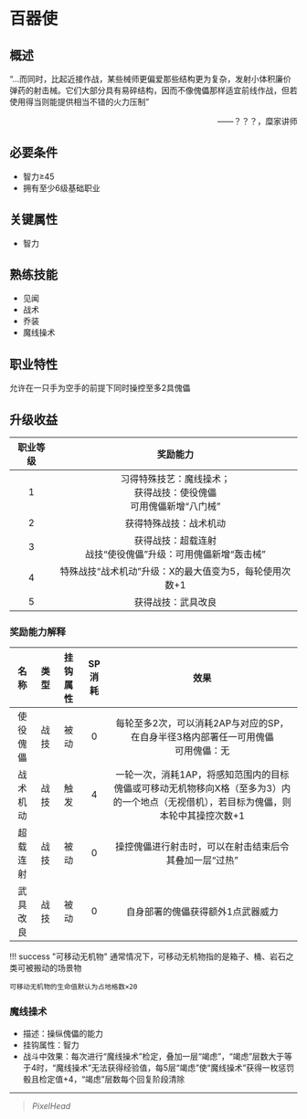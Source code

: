 # 百器使

## 概述

“…而同时，比起近接作战，某些械师更偏爱那些结构更为复杂，发射小体积廉价弹药的射击械。它们大部分具有易碎结构，因而不像傀儡那样适宜前线作战，但若使用得当则能提供相当不错的火力压制”
<div align="right">——？？？，糜家讲师</div>

## 必要条件

* 智力≥45
* 拥有至少6级基础职业

## 关键属性

* 智力

## 熟练技能

* 见闻
* 战术
* 乔装
* 魔线操术

## 职业特性

允许在一只手为空手的前提下同时操控至多2具傀儡

## 升级收益

职业等级|奖励能力
:--:|:--:
1|习得特殊技艺：魔线操术；<br>获得战技：使役傀儡<br>可用傀儡新增“八门械”
2|获得特殊战技：战术机动
3|获得战技：超载连射<br>战技“使役傀儡”升级：可用傀儡新增“轰击械”
4|特殊战技“战术机动”升级：X的最大值变为5，每轮使用次数+1
5|获得战技：武具改良

### 奖励能力解释

名称|类型|挂钩属性|SP消耗|效果
:--:|:--:|:--:|:--:|:--:
使役傀儡|战技|被动|0|每轮至多2次，可以消耗2AP与对应的SP，在自身半径3格内部署任一可用傀儡<br>可用傀儡：无
战术机动|战技|触发|4|一轮一次，消耗1AP，将感知范围内的目标傀儡或可移动无机物移向X格（至多为3）内的一个地点（无视借机），若目标为傀儡，则本轮中其操控次数+1
超载连射|战技|被动|0|操控傀儡进行射击时，可以在射击结束后令其叠加一层“过热”
武具改良|战技|被动|0|自身部署的傀儡获得额外1点武器威力

!!! success "可移动无机物"
    通常情况下，可移动无机物指的是箱子、桶、岩石之类可被搬动的场景物

    可移动无机物的生命值默认为占地格数×20

### 魔线操术

* 描述：操纵傀儡的能力
* 挂钩属性：智力
* 战斗中效果：每次进行“魔线操术”检定，叠加一层“竭虑”，“竭虑”层数大于等于4时，“魔线操术”无法获得经验值，每5层“竭虑”使“魔线操术”获得一枚惩罚骰且检定值+4，“竭虑”层数每个回复阶段清除

---

> *PixelHead*